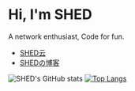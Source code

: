 Hi, I'm SHED
====
A network enthusiast, Code for fun.

- [SHED云](https://www.syun.top)
- [SHEDの博客](https://www.shed.cm)


![SHED's GitHub stats](https://github-readme-stats.vercel.app/api?username=shedya&bg_color=30,929,5b36a3&title_color=fff&text_color=fff&locale=cn)
[![Top Langs](https://github-readme-stats.vercel.app/api/top-langs/?username=shedya&layout=compact&bg_color=30,792fa0,4a3aa5&title_color=fff&text_color=fff&card_width=445&locale=cn)](https://github.com/anuraghazra/github-readme-stats)
